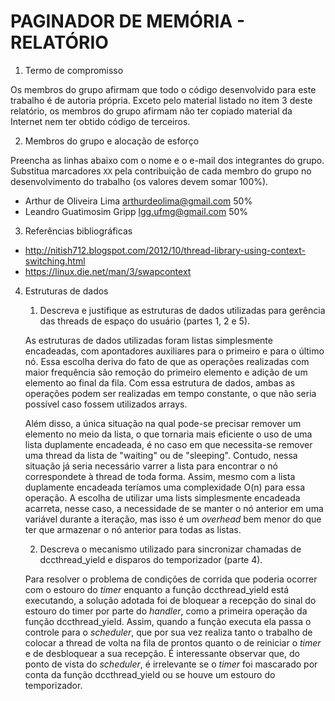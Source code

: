 # PAGINADOR DE MEMÓRIA - RELATÓRIO

1. Termo de compromisso

Os membros do grupo afirmam que todo o código desenvolvido para este
trabalho é de autoria própria.  Exceto pelo material listado no item
3 deste relatório, os membros do grupo afirmam não ter copiado
material da Internet nem ter obtido código de terceiros.

2. Membros do grupo e alocação de esforço

Preencha as linhas abaixo com o nome e o e-mail dos integrantes do
grupo.  Substitua marcadores `XX` pela contribuição de cada membro
do grupo no desenvolvimento do trabalho (os valores devem somar
100%).

  * Arthur de Oliveira Lima <arthurdeolima@gmail.com> 50%
  * Leandro Guatimosim Gripp <lgg.ufmg@gmail.com> 50%

3. Referências bibliográficas
* http://nitish712.blogspot.com/2012/10/thread-library-using-context-switching.html
* https://linux.die.net/man/3/swapcontext

4. Estruturas de dados  
    1. Descreva e justifique as estruturas de dados utilizadas para
     gerência das threads de espaço do usuário (partes 1, 2 e 5).
     
     As estruturas de dados utilizadas foram listas simplesmente encadeadas, com apontadores auxiliares para o primeiro e para o último nó. Essa escolha deriva do fato de que as operações realizadas com maior frequência são remoção do primeiro elemento e adição de um elemento ao final da fila. Com essa estrutura de dados, ambas as operações podem ser realizadas em tempo constante, o que não seria possível caso fossem utilizados arrays. 
     
     Além disso, a única situação na qual pode-se precisar remover um elemento no meio da lista, o que tornaria mais eficiente o uso de uma lista duplamente encadeada, é no caso em que necessita-se remover uma thread da lista de "waiting" ou de "sleeping". Contudo, nessa situação já seria necessário varrer a lista para encontrar o nó correspondete à thread de toda forma. Assim, mesmo com a lista duplamente encadeada teríamos uma complexidade O(n) para essa operação. A escolha de utilizar uma lists simplesmente encadeada acarreta, nesse caso, a necessidade de se manter o nó anterior em uma variável durante a iteração, mas isso é um _overhead_ bem menor do que ter que armazenar o nó anterior para todas as listas.

    2. Descreva o mecanismo utilizado para sincronizar chamadas de
     dccthread_yield e disparos do temporizador (parte 4).
     
     Para resolver o problema de condições de corrida que poderia ocorrer com o estouro do _timer_ enquanto a função dccthread_yield está executando, a solução adotada foi de bloquear a recepção do sinal do estouro do timer por parte do _handler_, como a primeira operação da função dccthread_yield. Assim, quando a função executa ela passa o controle para o _scheduler_, que por sua vez realiza tanto o trabalho de colocar a thread de volta na fila de prontos quanto o de reiniciar o _timer_ e de desbloquear a sua recepção. É interessante observar que, do ponto de vista do _scheduler_, é irrelevante se o _timer_ foi mascarado por conta da função dccthread_yield ou se houve um estouro do temporizador.
    